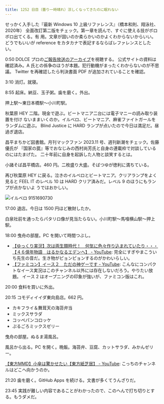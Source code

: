 ```yaml
---
title: 1252 日目（曇り一時晴れ）涼しくなってきたのに眠れない
---
```


せっかく入手した『最新 Windows 10 上級リファレンス』（橋本和則、翔泳社、2020年）
全面改訂第二版をチェック。第一章を読んで、すぐに使える技がボロボロ出てくる。有
用。文章が固いのか柔らかいのかよくわからないからいい。どうでもいいが reference
をカタカナで表記するならばレファレンスとしたい。

0:50 DOLCE プロの[ご報告放送のアーカイブ](https://www.youtube.com/watch?v=K7QvAtQjPpA)を視聴する。
公式サイトの資料は確認済み。A 氏との係争のほうが本題。犯行動機がまったくわからないのが不思議。
Twitter を再確認したら判決書面 PDF が追加されていることを確認。

3:10 消灯。就寝。

8:55 起床。納豆、玉子粥。歯を磨く。外出。

押上駅～東日本橋駅～小川町駅。

秋葉原 HEY 二階。現金で遊ぶ。ビートマニア二台には電子マニーの読み取り装置を付け
ないままいくのか。イルベロ、ビートマニア、麻雀ファイトガールをランダムに遊ぶ。
Blind Justice に HARD ランプが点いたので今日は満足だ。昼過ぎ退店。

昌平まちかど図書館。月刊マックファン 2023.11 号、週刊新潮をチェック。佐藤優氏が
『国家の罠』等でおなじみの西村尚芳氏と自身の連載枠で対談しているのにはたまげた。
二十年前に自身を起訴した人物と談笑するとは。

小諸そば昌平橋店。460 円。二枚盛り大盛。そばつゆが徳利に満ちている。

再び秋葉原 HEY に戻る。泣きのイルベロとビートマニア。クリアランプをよく見ると
FEEL IT のレベル 10 は HARD クリア済みだ。レベル 9 のほうにもランプが点かないよ
うではおかしい。

![イルベロ 9151690730](https://pbs.twimg.com/media/F7Q2o3haoAAE9R8?format=jpg&name=small)

17:00 退店。今日は 1500 円ほど散財したか。

白泉社前を通ったらパタリロ像が見当たらない。小川町駅～馬喰横山駅～押上駅。

18:00 曳舟の部屋。PC を開いて時間つぶし。

* [【ゆっくり実況】次は両生類時代！　何気に色々作り込まれていたり・・・【４６億年物語　はるかなるエデンへ】 - YouTube](https://www.youtube.com/watch?v=hLMOjLb_CXI):
  完全にすぎやまこういち先生の音だ。生き物がピョンピョンするのがかわいらしい。
* [【ファミコン】イース２　ただの神ゲーです - YouTube](https://www.youtube.com/watch?v=gq928oIto90):
  こんなにコンパクトなイース実況はこのチャンネル以外には存在しないだろう。やりたい放題。
  イース 2 はオープニングの印象が強いが、ファミコン版はこれ。

20:00 食料を買いに外出。

20:15 コモディイイダ東向島店。662 円。

* カキフライ＆舞茸天の海苔弁当
* ミックスサラダ
* コッペパンコロッケ
* ぷるごろミックスゼリー

曳舟の部屋。ぬるま湯風呂。

風呂から出る。PC を開く。晩飯。海苔弁、豆腐、カットサラダ、みかんゼリー。

[【東方MMD】小傘は驚かせたい【東方紙芝居】 - YouTube](https://www.youtube.com/watch?v=5enZbpnnh54):
こっちのチャンネルはどこへ向かうのか。

21:20 歯を磨く。GitHub Apps を続ける。文書が多くてうんざりだ。

23:45 実践が難しい内容であることがわかったので、このへんで打ち切りとする。もうダメだ。
